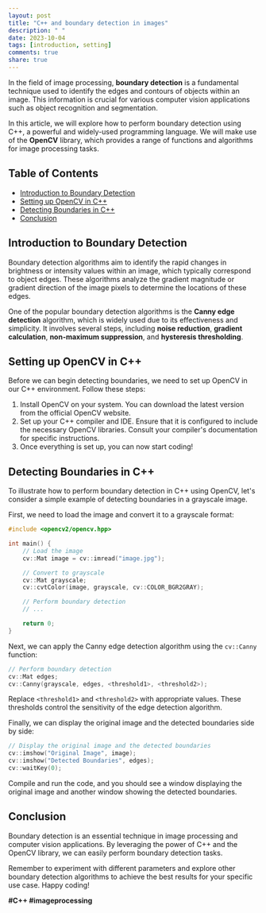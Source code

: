 ```yaml
---
layout: post
title: "C++ and boundary detection in images"
description: " "
date: 2023-10-04
tags: [introduction, setting]
comments: true
share: true
---
```


In the field of image processing, **boundary detection** is a fundamental technique used to identify the edges and contours of objects within an image. This information is crucial for various computer vision applications such as object recognition and segmentation.

In this article, we will explore how to perform boundary detection using C++, a powerful and widely-used programming language. We will make use of the **OpenCV** library, which provides a range of functions and algorithms for image processing tasks.

## Table of Contents
- [Introduction to Boundary Detection](#introduction-to-boundary-detection)
- [Setting up OpenCV in C++](#setting-up-opencv-in-c++)
- [Detecting Boundaries in C++](#detecting-boundaries-in-c++)
- [Conclusion](#conclusion)

## Introduction to Boundary Detection

Boundary detection algorithms aim to identify the rapid changes in brightness or intensity values within an image, which typically correspond to object edges. These algorithms analyze the gradient magnitude or gradient direction of the image pixels to determine the locations of these edges.

One of the popular boundary detection algorithms is the **Canny edge detection** algorithm, which is widely used due to its effectiveness and simplicity. It involves several steps, including **noise reduction**, **gradient calculation**, **non-maximum suppression**, and **hysteresis thresholding**.

## Setting up OpenCV in C++

Before we can begin detecting boundaries, we need to set up OpenCV in our C++ environment. Follow these steps:

1. Install OpenCV on your system. You can download the latest version from the official OpenCV website.
2. Set up your C++ compiler and IDE. Ensure that it is configured to include the necessary OpenCV libraries. Consult your compiler's documentation for specific instructions.
3. Once everything is set up, you can now start coding!

## Detecting Boundaries in C++

To illustrate how to perform boundary detection in C++ using OpenCV, let's consider a simple example of detecting boundaries in a grayscale image.

First, we need to load the image and convert it to a grayscale format:

```cpp
#include <opencv2/opencv.hpp>

int main() {
    // Load the image
    cv::Mat image = cv::imread("image.jpg");

    // Convert to grayscale
    cv::Mat grayscale;
    cv::cvtColor(image, grayscale, cv::COLOR_BGR2GRAY);

    // Perform boundary detection
    // ...

    return 0;
}
```

Next, we can apply the Canny edge detection algorithm using the `cv::Canny` function:

```cpp
// Perform boundary detection
cv::Mat edges;
cv::Canny(grayscale, edges, <threshold1>, <threshold2>);
```

Replace `<threshold1>` and `<threshold2>` with appropriate values. These thresholds control the sensitivity of the edge detection algorithm.

Finally, we can display the original image and the detected boundaries side by side:

```cpp
// Display the original image and the detected boundaries
cv::imshow("Original Image", image);
cv::imshow("Detected Boundaries", edges);
cv::waitKey(0);
```

Compile and run the code, and you should see a window displaying the original image and another window showing the detected boundaries.

## Conclusion

Boundary detection is an essential technique in image processing and computer vision applications. By leveraging the power of C++ and the OpenCV library, we can easily perform boundary detection tasks.

Remember to experiment with different parameters and explore other boundary detection algorithms to achieve the best results for your specific use case. Happy coding!

**#C++ #imageprocessing**